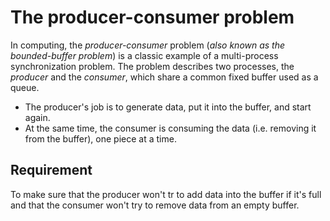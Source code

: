 # The producer-consumer problem

In computing, the *producer-consumer* problem (_also known as the bounded-buffer problem_) is a 
classic example of a multi-process synchronization problem. The problem describes two processes, the *producer* and the *consumer*, which share a common fixed buffer used as a queue.

- The producer's job is to generate data, put it into the buffer, and start again.
- At the same time, the consumer is consuming the data (i.e. removing it from the buffer), one piece at a time.

## Requirement

To make sure that the producer won't tr to add data into the buffer if it's full and that the consumer won't try to remove data from an empty buffer.
